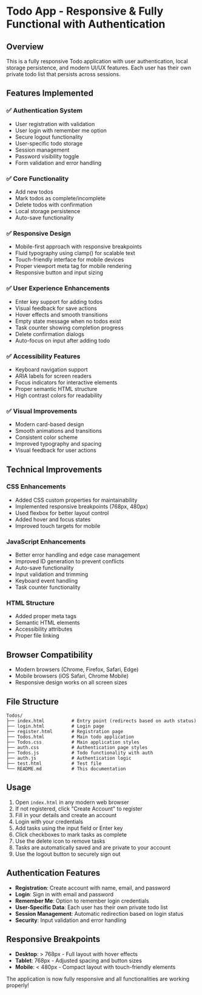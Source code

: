 # Todo App - Responsive & Fully Functional with Authentication

## Overview
This is a fully responsive Todo application with user authentication, local storage persistence, and modern UI/UX features. Each user has their own private todo list that persists across sessions.

## Features Implemented

### ✅ Authentication System
- User registration with validation
- User login with remember me option
- Secure logout functionality
- User-specific todo storage
- Session management
- Password visibility toggle
- Form validation and error handling

### ✅ Core Functionality
- Add new todos
- Mark todos as complete/incomplete
- Delete todos with confirmation
- Local storage persistence
- Auto-save functionality

### ✅ Responsive Design
- Mobile-first approach with responsive breakpoints
- Fluid typography using clamp() for scalable text
- Touch-friendly interface for mobile devices
- Proper viewport meta tag for mobile rendering
- Responsive button and input sizing

### ✅ User Experience Enhancements
- Enter key support for adding todos
- Visual feedback for save actions
- Hover effects and smooth transitions
- Empty state message when no todos exist
- Task counter showing completion progress
- Delete confirmation dialogs
- Auto-focus on input after adding todo

### ✅ Accessibility Features
- Keyboard navigation support
- ARIA labels for screen readers
- Focus indicators for interactive elements
- Proper semantic HTML structure
- High contrast colors for readability

### ✅ Visual Improvements
- Modern card-based design
- Smooth animations and transitions
- Consistent color scheme
- Improved typography and spacing
- Visual feedback for user actions

## Technical Improvements

### CSS Enhancements
- Added CSS custom properties for maintainability
- Implemented responsive breakpoints (768px, 480px)
- Used flexbox for better layout control
- Added hover and focus states
- Improved touch targets for mobile

### JavaScript Enhancements
- Better error handling and edge case management
- Improved ID generation to prevent conflicts
- Auto-save functionality
- Input validation and trimming
- Keyboard event handling
- Task counter functionality

### HTML Structure
- Added proper meta tags
- Semantic HTML elements
- Accessibility attributes
- Proper file linking

## Browser Compatibility
- Modern browsers (Chrome, Firefox, Safari, Edge)
- Mobile browsers (iOS Safari, Chrome Mobile)
- Responsive design works on all screen sizes

## File Structure
```
Todos/
├── index.html          # Entry point (redirects based on auth status)
├── login.html          # Login page
├── register.html       # Registration page
├── Todos.html          # Main todo application
├── Todos.css           # Main application styles
├── auth.css            # Authentication page styles
├── Todos.js            # Todo functionality with auth
├── auth.js             # Authentication logic
├── test.html           # Test file
└── README.md           # This documentation
```

## Usage
1. Open `index.html` in any modern web browser
2. If not registered, click "Create Account" to register
3. Fill in your details and create an account
4. Login with your credentials
5. Add tasks using the input field or Enter key
6. Click checkboxes to mark tasks as complete
7. Use the delete icon to remove tasks
8. Tasks are automatically saved and are private to your account
9. Use the logout button to securely sign out

## Authentication Features
- **Registration**: Create account with name, email, and password
- **Login**: Sign in with email and password
- **Remember Me**: Option to remember login credentials
- **User-Specific Data**: Each user has their own private todo list
- **Session Management**: Automatic redirection based on login status
- **Security**: Input validation and error handling

## Responsive Breakpoints
- **Desktop**: > 768px - Full layout with hover effects
- **Tablet**: 768px - Adjusted spacing and button sizes
- **Mobile**: < 480px - Compact layout with touch-friendly elements

The application is now fully responsive and all functionalities are working properly!